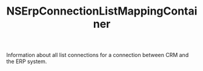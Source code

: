 ﻿---
uid: crmscript_ref_NSErpConnectionListMappingContainer
title: NSErpConnectionListMappingContainer
intellisense: Void.NSErpConnectionListMappingContainer
keywords: NSErpConnectionListMappingContainer
so.topic: reference
---

Information about all list connections for a connection between CRM and the ERP system.

